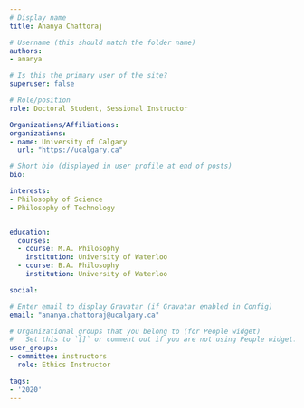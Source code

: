 ```yaml
---
# Display name
title: Ananya Chattoraj

# Username (this should match the folder name)
authors:
- ananya

# Is this the primary user of the site?
superuser: false

# Role/position
role: Doctoral Student, Sessional Instructor

Organizations/Affiliations:
organizations:
- name: University of Calgary
  url: "https://ucalgary.ca"

# Short bio (displayed in user profile at end of posts)
bio: 

interests:
- Philosophy of Science
- Philosophy of Technology


education:
  courses:
  - course: M.A. Philosophy
    institution: University of Waterloo
  - course: B.A. Philosophy
    institution: University of Waterloo

social:

# Enter email to display Gravatar (if Gravatar enabled in Config)
email: "ananya.chattoraj@ucalgary.ca"

# Organizational groups that you belong to (for People widget)
#   Set this to `[]` or comment out if you are not using People widget.
user_groups:
- committee: instructors
  role: Ethics Instructor

tags:
- '2020'
---
```

